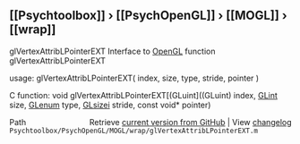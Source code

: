 ## [[Psychtoolbox]] &#8250; [[PsychOpenGL]] &#8250; [[MOGL]] &#8250; [[wrap]]

glVertexAttribLPointerEXT  Interface to [OpenGL](OpenGL) function glVertexAttribLPointerEXT  
  
usage:  glVertexAttribLPointerEXT( index, size, type, stride, pointer )  
  
C function:  void glVertexAttribLPointerEXT[(GLuint]((GLuint) index, [GLint](GLint) size, [GLenum](GLenum) type, [GLsizei](GLsizei) stride, const void\* pointer)  




<div class="code_header" style="text-align:right;">
  <span style="float:left;">Path&nbsp;&nbsp;</span> <span class="counter">Retrieve <a href=
  "https://raw.github.com/Psychtoolbox-3/Psychtoolbox-3/beta/Psychtoolbox/PsychOpenGL/MOGL/wrap/glVertexAttribLPointerEXT.m">current version from GitHub</a> | View <a href=
  "https://github.com/Psychtoolbox-3/Psychtoolbox-3/commits/beta/Psychtoolbox/PsychOpenGL/MOGL/wrap/glVertexAttribLPointerEXT.m">changelog</a></span>
</div>
<div class="code">
  <code>Psychtoolbox/PsychOpenGL/MOGL/wrap/glVertexAttribLPointerEXT.m</code>
</div>

